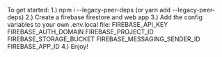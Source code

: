 To get started:
1.) npm i --legacy-peer-deps 
    (or yarn add --legacy-peer-deps)
2.) Create a firebase firestore and web app
3.) Add the config variables to your own .env.local file:
    FIREBASE_API_KEY
    FIREBASE_AUTH_DOMAIN
    FIREBASE_PROJECT_ID
    FIREBASE_STORAGE_BUCKET
    FIREBASE_MESSAGING_SENDER_ID
    FIREBASE_APP_ID
4.) Enjoy!